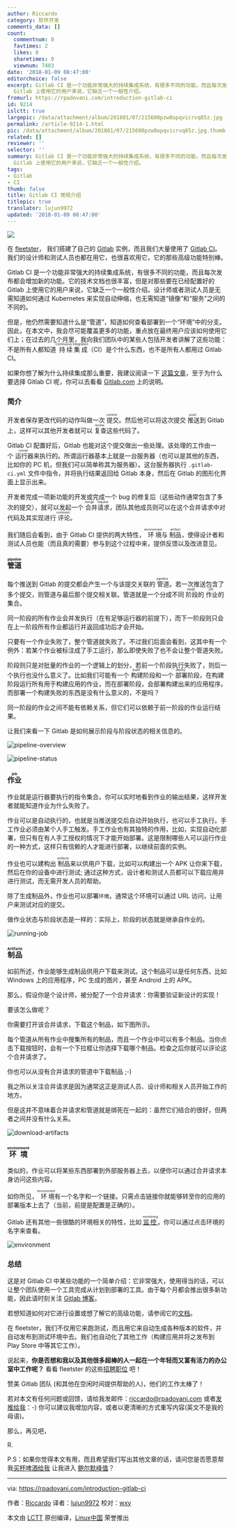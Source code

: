 ```yaml
---
author: Riccardo
category: 软件开发
comments_data: []
count:
  commentnum: 0
  favtimes: 2
  likes: 0
  sharetimes: 0
  viewnum: 7403
date: '2018-01-09 08:47:00'
editorchoice: false
excerpt: Gitlab CI 是一个功能非常强大的持续集成系统，有很多不同的功能，而且每次发布都会增加新的功能。它的技术文档也很丰富，但是对那些要在已经配置好的
  Gitlab 上使用它的用户来说，它缺乏一个一般性介绍。
fromurl: https://rpadovani.com/introduction-gitlab-ci
id: 9214
islctt: true
largepic: /data/attachment/album/201801/07/215600pzw0opqvicrvq85z.jpg
permalink: /article-9214-1.html
pic: /data/attachment/album/201801/07/215600pzw0opqvicrvq85z.jpg.thumb.jpg
related: []
reviewer: ''
selector: ''
summary: Gitlab CI 是一个功能非常强大的持续集成系统，有很多不同的功能，而且每次发布都会增加新的功能。它的技术文档也很丰富，但是对那些要在已经配置好的
  Gitlab 上使用它的用户来说，它缺乏一个一般性介绍。
tags:
- Gitlab
- CI
thumb: false
title: Gitlab CI 常规介绍
titlepic: true
translator: lujun9972
updated: '2018-01-09 08:47:00'
---
```


![](/data/attachment/album/201801/07/215600pzw0opqvicrvq85z.jpg)


在 [fleetster](https://www.fleetster.net)， 我们搭建了自己的 [Gitlab](https://gitlab.com/) 实例，而且我们大量使用了 [Gitlab CI](https://about.gitlab.com/gitlab-ci/)。我们的设计师和测试人员也都在用它，也很喜欢用它，它的那些高级功能特别棒。


Gitlab CI 是一个功能非常强大的持续集成系统，有很多不同的功能，而且每次发布都会增加新的功能。它的技术文档也很丰富，但是对那些要在已经配置好的 Gitlab 上使用它的用户来说，它缺乏一个一般性介绍。设计师或者测试人员是无需知道如何通过 Kubernetes 来实现自动伸缩，也无需知道“镜像”和“服务”之间的不同的。


但是，他仍然需要知道什么是“管道”，知道如何查看部署到一个“环境”中的分支。因此，在本文中，我会尽可能覆盖更多的功能，重点放在最终用户应该如何使用它们上；在过去的几个月里，我向我们团队中的某些人包括开发者讲解了这些功能：不是所有人都知道<ruby> 持续集成 <rt>  Continuous Integration </rt></ruby>（CI）是个什么东西，也不是所有人都用过 Gitlab CI。


如果你想了解为什么持续集成那么重要，我建议阅读一下 [这篇文章](https://about.gitlab.com/2015/02/03/7-reasons-why-you-should-be-using-ci/)，至于为什么要选择 Gitlab CI 呢，你可以去看看 [Gitlab.com](https://about.gitlab.com/gitlab-ci/) 上的说明。


### 简介


开发者保存更改代码的动作叫做一次<ruby> 提交 <rt>  commit </rt></ruby>。然后他可以将这次提交<ruby> 推送 <rt>  push </rt></ruby>到 Gitlab 上，这样可以其他开发者就可以<ruby> 复查 <rt>  review </rt></ruby>这些代码了。


Gitlab CI 配置好后，Gitlab 也能对这个提交做出一些处理。该处理的工作由一个<ruby> 运行器 <rt>  runner </rt></ruby>来执行的。所谓运行器基本上就是一台服务器（也可以是其他的东西，比如你的 PC 机，但我们可以简单称其为服务器）。这台服务器执行 `.gitlab-ci.yml` 文件中指令，并将执行结果返回给 Gitlab 本身，然后在 Gitlab 的图形化界面上显示出来。


开发者完成一项新功能的开发或完成一个 bug 的修复后（这些动作通常包含了多次的提交），就可以发起一个<ruby> 合并请求 <rt>  merge request </rt></ruby>，团队其他成员则可以在这个合并请求中对代码及其实现进行<ruby> 评论 <rt>  comment </rt></ruby>。


我们随后会看到，由于 Gitlab CI 提供的两大特性，<ruby> 环境 <rt>  environment </rt></ruby> 与 <ruby> 制品 <rt>  artifact </rt></ruby>，使得设计者和测试人员也能（而且真的需要）参与到这个过程中来，提供反馈以及改进意见。


### <ruby> 管道 <rt>  pipeline </rt></ruby>


每个推送到 Gitlab 的提交都会产生一个与该提交关联的<ruby> 管道 <rt>  pipeline </rt></ruby>。若一次推送包含了多个提交，则管道与最后那个提交相关联。管道就是一个分成不同<ruby> 阶段 <rt>  stage </rt></ruby>的<ruby> 作业 <rt>  job </rt></ruby>的集合。


同一阶段的所有作业会并发执行（在有足够运行器的前提下），而下一阶段则只会在上一阶段所有作业都运行并返回成功后才会开始。


只要有一个作业失败了，整个管道就失败了。不过我们后面会看到，这其中有一个例外：若某个作业被标注成了手工运行，那么即使失败了也不会让整个管道失败。


阶段则只是对批量的作业的一个逻辑上的划分，若前一个阶段执行失败了，则后一个执行也没什么意义了。比如我们可能有一个<ruby> 构建 <rt>  build </rt></ruby>阶段和一个<ruby> 部署 <rt>  deploy </rt></ruby>阶段，在构建阶段运行所有用于构建应用的作业，而在部署阶段，会部署构建出来的应用程序。而部署一个构建失败的东西是没有什么意义的，不是吗？


同一阶段的作业之间不能有依赖关系，但它们可以依赖于前一阶段的作业运行结果。


让我们来看一下 Gitlab 是如何展示阶段与阶段状态的相关信息的。


![pipeline-overview](/data/attachment/album/201801/07/215646slbl0ldx0376v6xo.png)


![pipeline-status](/data/attachment/album/201801/07/215648mxekjeve33jfj1vj.png)


### <ruby> 作业 <rt>  job </rt></ruby>


作业就是运行器要执行的指令集合。你可以实时地看到作业的输出结果，这样开发者就能知道作业为什么失败了。


作业可以是自动执行的，也就是当推送提交后自动开始执行，也可以手工执行。手工作业必须由某个人手工触发。手工作业也有其独特的作用，比如，实现自动化部署，但只有在有人手工授权的情况下才能开始部署。这是限制哪些人可以运行作业的一种方式，这样只有信赖的人才能进行部署，以继续前面的实例。


作业也可以建构出<ruby> 制品 <rt>  artifacts </rt></ruby>来以供用户下载，比如可以构建出一个 APK 让你来下载，然后在你的设备中进行测试; 通过这种方式，设计者和测试人员都可以下载应用并进行测试，而无需开发人员的帮助。


除了生成制品外，作业也可以部署`环境`，通常这个环境可以通过 URL 访问，让用户来测试对应的提交。


做作业状态与阶段状态是一样的：实际上，阶段的状态就是继承自作业的。


![running-job](/data/attachment/album/201801/07/215649sd6y7zy6y05hmdze.png)


### <ruby> 制品 <rt>  Artifacts </rt></ruby>


如前所述，作业能够生成制品供用户下载来测试。这个制品可以是任何东西，比如 Windows 上的应用程序，PC 生成的图片，甚至 Android 上的 APK。


那么，假设你是个设计师，被分配了一个合并请求：你需要验证新设计的实现！


要该怎么做呢？


你需要打开该合并请求，下载这个制品，如下图所示。


每个管道从所有作业中搜集所有的制品，而且一个作业中可以有多个制品。当你点击下载按钮时，会有一个下拉框让你选择下载哪个制品。检查之后你就可以评论这个合并请求了。


你也可以从没有合并请求的管道中下载制品 ;-)


我之所以关注合并请求是因为通常这正是测试人员、设计师和相关人员开始工作的地方。


但是这并不意味着合并请求和管道就是绑死在一起的：虽然它们结合的很好，但两者之间并没有什么关系。


![download-artifacts](/data/attachment/album/201801/07/215651pad7am8w8caxzagd.png)


### <ruby> 环境 <rt>  environment </rt></ruby>


类似的，作业可以将某些东西部署到外部服务器上去，以便你可以通过合并请求本身访问这些内容。


如你所见，<ruby> 环境 <rt>  environment </rt></ruby>有一个名字和一个链接。只需点击链接你就能够转至你的应用的部署版本上去了（当前，前提是配置是正确的）。


Gitlab 还有其他一些很酷的环境相关的特性，比如 <ruby> <a href="https://gitlab.com/help/ci/environments.md">  监控 </a> <rt>  monitoring </rt></ruby>，你可以通过点击环境的名字来查看。


![environment](/data/attachment/album/201801/07/215652pfgs2a01jwg9hboa.png)


### 总结


这是对 Gitlab CI 中某些功能的一个简单介绍：它非常强大，使用得当的话，可以让整个团队使用一个工具完成从计划到部署的工具。由于每个月都会推出很多新功能，因此请时刻关注 [Gitlab 博客](https://about.gitlab.com/)。


若想知道如何对它进行设置或想了解它的高级功能，请参阅它的[文档](https://docs.gitlab.com/ee/ci/README.html)。


在 fleetster，我们不仅用它来跑测试，而且用它来自动生成各种版本的软件，并自动发布到测试环境中去。我们也自动化了其他工作（构建应用并将之发布到 Play Store 中等其它工作）。


说起来，**你是否想和我以及其他很多超棒的人一起在一个年轻而又富有活力的办公室中工作呢？** 看看 fleetster 的这些[招聘职位](https://www.fleetster.net/fleetster-team.html) 吧！


赞美 Gitlab 团队 (和其他在空闲时间提供帮助的人)，他们的工作太棒了！


若对本文有任何问题或回馈，请给我发邮件：[riccardo@rpadovani.com](mailto:riccardo@rpadovani.com) 或者[发推给我](https://twitter.com/rpadovani93)：-) 你可以建议我增加内容，或者以更清晰的方式重写内容(英文不是我的母语)。


那么，再见吧，


R.


P.S：如果你觉得本文有用，而且希望我们写出其他文章的话，请问您是否愿意帮我[买杯啤酒给我](https://rpadovani.com/donations) 让我进入 [鲍尔默峰值](https://www.xkcd.com/323/)？




---


via: <https://rpadovani.com/introduction-gitlab-ci>


作者：[Riccardo](https://rpadovani.com) 译者：[lujun9972](https://github.com/lujun9972) 校对：[wxy](https://github.com/wxy)


本文由 [LCTT](https://github.com/LCTT/TranslateProject) 原创编译，[Linux中国](https://linux.cn/) 荣誉推出
